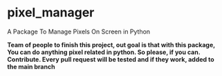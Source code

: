 # pixel_manager
A Package To Manage Pixels On Screen in Python

**Team of people to finish this project, out goal is that with this package,
You can do anything pixel related in python. So please, if you can. Contribute. Every pull request will be tested and if they work, 
added to the main branch**
